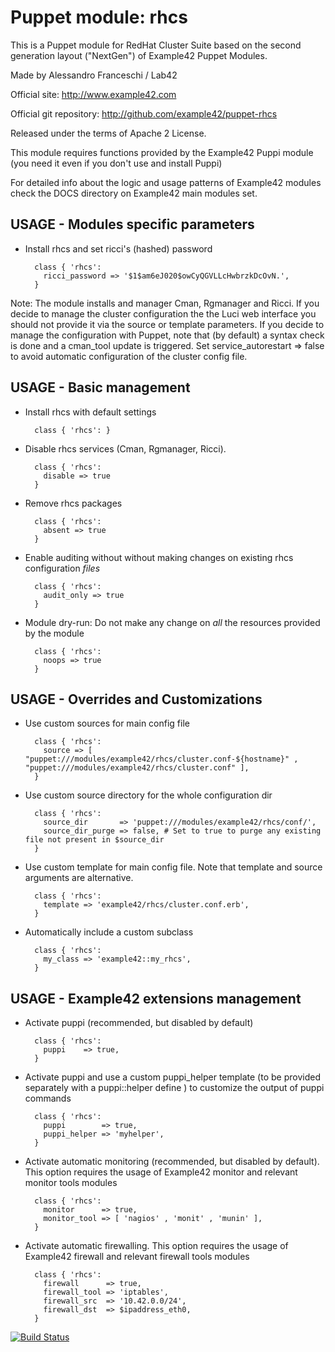 # Puppet module: rhcs

This is a Puppet module for RedHat Cluster Suite based on the second generation layout ("NextGen") of Example42 Puppet Modules.

Made by Alessandro Franceschi / Lab42

Official site: http://www.example42.com

Official git repository: http://github.com/example42/puppet-rhcs

Released under the terms of Apache 2 License.

This module requires functions provided by the Example42 Puppi module (you need it even if you don't use and install Puppi)

For detailed info about the logic and usage patterns of Example42 modules check the DOCS directory on Example42 main modules set.


## USAGE - Modules specific parameters

* Install rhcs and set ricci's (hashed) password

        class { 'rhcs':
          ricci_password => '$1$am6eJ020$owCyQGVLLcHwbrzkDcOvN.',
        }

Note: The module installs and manager Cman, Rgmanager and Ricci.
If you decide to manage the cluster configuration the the Luci web interface you should not provide it via the source or template parameters.
If you decide to manage the configuration with Puppet, note that (by default) a syntax check is done and a cman_tool update is triggered.
Set service_autorestart => false to avoid automatic configuration of the cluster config file.

## USAGE - Basic management

* Install rhcs with default settings

        class { 'rhcs': }

* Disable rhcs services (Cman, Rgmanager, Ricci).

        class { 'rhcs':
          disable => true
        }

* Remove rhcs packages

        class { 'rhcs':
          absent => true
        }

* Enable auditing without without making changes on existing rhcs configuration *files*

        class { 'rhcs':
          audit_only => true
        }

* Module dry-run: Do not make any change on *all* the resources provided by the module

        class { 'rhcs':
          noops => true
        }


## USAGE - Overrides and Customizations
* Use custom sources for main config file 

        class { 'rhcs':
          source => [ "puppet:///modules/example42/rhcs/cluster.conf-${hostname}" , "puppet:///modules/example42/rhcs/cluster.conf" ], 
        }


* Use custom source directory for the whole configuration dir

        class { 'rhcs':
          source_dir       => 'puppet:///modules/example42/rhcs/conf/',
          source_dir_purge => false, # Set to true to purge any existing file not present in $source_dir
        }

* Use custom template for main config file. Note that template and source arguments are alternative. 

        class { 'rhcs':
          template => 'example42/rhcs/cluster.conf.erb',
        }

* Automatically include a custom subclass

        class { 'rhcs':
          my_class => 'example42::my_rhcs',
        }


## USAGE - Example42 extensions management 
* Activate puppi (recommended, but disabled by default)

        class { 'rhcs':
          puppi    => true,
        }

* Activate puppi and use a custom puppi_helper template (to be provided separately with a puppi::helper define ) to customize the output of puppi commands 

        class { 'rhcs':
          puppi        => true,
          puppi_helper => 'myhelper', 
        }

* Activate automatic monitoring (recommended, but disabled by default). This option requires the usage of Example42 monitor and relevant monitor tools modules

        class { 'rhcs':
          monitor      => true,
          monitor_tool => [ 'nagios' , 'monit' , 'munin' ],
        }

* Activate automatic firewalling. This option requires the usage of Example42 firewall and relevant firewall tools modules

        class { 'rhcs':       
          firewall      => true,
          firewall_tool => 'iptables',
          firewall_src  => '10.42.0.0/24',
          firewall_dst  => $ipaddress_eth0,
        }



[![Build Status](https://travis-ci.org/example42/puppet-rhcs.png?branch=master)](https://travis-ci.org/example42/puppet-rhcs)
